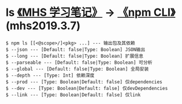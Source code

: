 # ls [《MHS 学习笔记》] -> [《npm CLI》] (mhs2019.3.7)

```
$ npm ls [[<@scope>/]<pkg> ...] --- 输出包及其依赖
$ --json --- [Default: false|Type: Boolean] JSON输出
$ --long --- [Default: false|Type: Boolean] 扩展信息
$ --parseable --- [Default: false|Type: Boolean] 可分析
$ --global --- [Default: false|Type: Boolean] 全局安装
$ --depth --- [Type: Int] 依赖深度
$ --prod --- [Type: Boolean|Default: false] 仅dependencies
$ --dev --- [Type: Boolean|Default: false] 仅devDependencies
$ --link --- [Type: Boolean|Default: false] 仅link
```

##
[《MHS 学习笔记》]: https://mhsnet.github.io/mhsstudynotes/ "《MHS 学习笔记》"
[《npm CLI》]: https://mhsnet.github.io/mhsstudynotes/tools/npm/cli/index.html "《npm CLI》"

[ls]: https://mhsnet.github.io/mhsstudynotes/tools/npm/cli/cli/ls.html "ls"